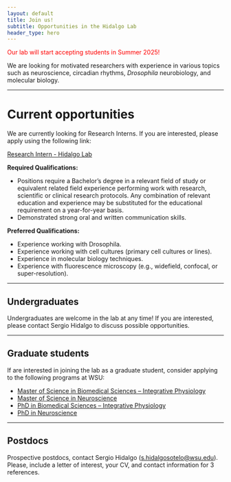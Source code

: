 ```yaml
---
layout: default
title: Join us!
subtitle: Opportunities in the Hidalgo Lab
header_type: hero
---
```

<link href="/assets/css/main.css" rel="stylesheet" />
<span style="color:red">Our lab will start accepting students in Summer 2025!</span>

We are looking for motivated researchers with experience in various topics such as neuroscience, circadian rhythms, *Drosophila* neurobiology, and molecular biology.
<hr>

# Current opportunities

We are currently looking for Research Interns. If you are interested, please apply using the following link:

[Research Intern - Hidalgo Lab](https://wsu.wd5.myworkdayjobs.com/en-US/WSU_Jobs/details/Research-Intern_R-13648)

**Required Qualifications:**
- Positions require a Bachelor’s degree in a relevant field of study or equivalent related field experience performing work with research, scientific or clinical research protocols. Any combination of relevant education and experience may be substituted for the educational requirement on a year-for-year basis.
- Demonstrated strong oral and written communication skills.
  
**Preferred Qualifications:**
- Experience working with Drosophila.
- Experience working with cell cultures (primary cell cultures or lines).
- Experience in molecular biology techniques.
- Experience with fluorescence microscopy (e.g., widefield, confocal, or super-resolution).

<hr>

## Undergraduates

Undergraduates are welcome in the lab at any time! If you are interested, please contact Sergio Hidalgo to discuss possible opportunities. 

<hr>

## Graduate students

If are interested in joining the lab as a graduate student, consider applying to the following programs at WSU:
- [Master of Science in Biomedical Sciences – Integrative Physiology](https://gradschool.wsu.edu/degrees/factsheet/master-of-science-in-veterinary-science-ipn/)
- [Master of Science in Neuroscience](https://gradschool.wsu.edu/degrees/factsheet/master-of-science-in-neuroscience/)
- [PhD in Biomedical Sciences – Integrative Physiology](https://vetmed.wsu.edu/education/graduate-degrees/ph-d-integrative-physiology/)
- [PhD in Neuroscience](https://vetmed.wsu.edu/graduate-degrees/ph-d-in-neuroscience/)
<hr>

## Postdocs
Prospective postdocs, contact Sergio Hidalgo (s.hidalgosotelo@wsu.edu). Please, include a letter of interest, your CV, and contact information for 3 references. 

 
